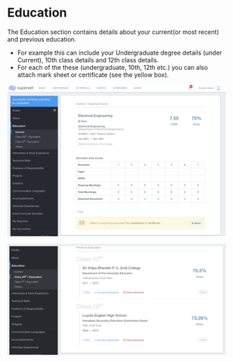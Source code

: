# Education

The Education section contains details about your current\(or most recent\) and previous education. 

* For example this can include your Undergraduate degree details \(under Current\), 10th class details and 12th class details. 
* For each of the these \(undergraduate, 10th, 12th etc.\) you can also attach mark sheet or certificate \(see the yellow box\).

![](../../.gitbook/assets/image%20%28179%29.png)

![](../../.gitbook/assets/image%20%28183%29.png)



